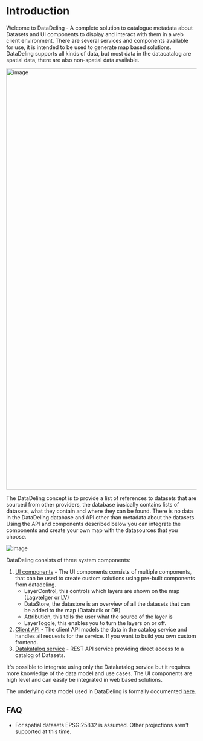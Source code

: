 <!--
[![npm](https://img.shields.io/npm/v/@dmp/lagvaelger-client-ui.svg)](https://www.npmjs.com/package/@dmp/lagvaelger-client-ui)
[![npm](https://img.shields.io/npm/v/@dmp/lagvaelger-client-api.svg)](https://www.npmjs.com/package/@dmp/lagvaelger-client-api)
-->

# Introduction

Welcome to DataDeling - A complete solution to catalogue metadata about Datasets and UI components to display and interact with them in a web client environment. There are several services and components available for use, it is intended to be used to generate map based solutions. DataDeling supports all kinds of data, but most data in the datacatalog are spatial data, there are also non-spatial data available. 

<img width="1116" alt="image" src="https://user-images.githubusercontent.com/3703683/223681657-653e4a94-6877-470e-8c9d-1beca2deb2a8.png">

The DataDeling concept is to provide a list of references to datasets that are sourced from other providers, the database basically contains lists of datasets, what they contain and where they can be found. There is no data in the DataDeling database and API other than metadata about the datasets. Using the API and components described below you can integrate the components and create your own map with the datasources that you choose. 

![image](https://user-images.githubusercontent.com/120640911/223374756-23d63497-6776-4b8c-b091-5b6f60dc8bff.png)


DataDeling consists of three system components:

1. [UI components](doc/frontend#ui-components) - The UI components consists of multiple components, that can be used to create custom solutions using pre-built components from datadeling.
   * LayerControl, this controls which layers are shown on the map (Lagvælger or LV)
   * DataStore, the datastore is an overview of all the datasets that can be added to the map (Databutik or DB)
   * Attribution, this tells the user what the source of the layer is
   * LayerToggle, this enables you to turn the layers on or off.
2. [Client API](doc/frontend#client-api) - The client API models the data in the catalog service and handles all requests for the service. If you want to build you own custom frontend. 
3. [Datakatalog service](doc/backend) - REST API service providing direct access to a catalog of Datasets.

It's possible to integrate using only the Datakatalog service but it requires more knowledge of the data model and use cases. The UI components are high level and can easily be integrated in web based solutions.

The underlying data model used in DataDeling is formally documented [here](doc/datamodel).

## FAQ

- For spatial datasets EPSG:25832 is assumed. Other projections aren't supported at this time.
